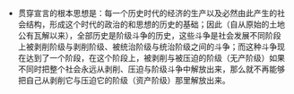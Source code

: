 - 贯穿宣言的根本思想是：每一个历史时代的经济的生产以及必然由此产生的社会结构，形成这个时代的政治的和思想的历史的基础；因此（自从原始的土地公有瓦解以来），全部历史是阶级斗争的历史，这些斗争是社会发展不同阶段上被剥削阶级与剥削阶级、被统治阶级与统治阶级之间的斗争；而这种斗争现在达到了一个阶段，在这个阶段上，被剥削与被压迫的阶级（无产阶级）如果不同时把整个社会永远从剥削、压迫与阶级斗争中解放出来，那么就不再能够把自己从剥削它与压迫它的阶级（资产阶级）那里解放出来。
